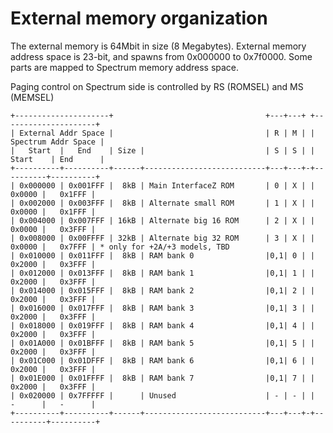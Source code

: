 # External memory organization

The external memory is 64Mbit in size (8 Megabytes). External memory address space is 23-bit, and spawns from
0x000000 to 0x7f0000. Some parts are mapped to Spectrum memory address space.

Paging control on Spectrum side is controlled by RS (ROMSEL) and MS (MEMSEL)
```
+---------------------+                                  +---+---+ +---------------------+
| External Addr Space |                                  | R | M | | Spectrum Addr Space |
|   Start  |   End    | Size |                           | S | S | | Start    | End      |
+----------+----------+------+---------------------------+---+---+-+----------+----------+
| 0x000000 | 0x001FFF |  8kB | Main InterfaceZ ROM       | 0 | X | |   0x0000 |   0x1FFF |
| 0x002000 | 0x003FFF |  8kB | Alternate small ROM       | 1 | X | |   0x0000 |   0x1FFF |
| 0x004000 | 0x007FFF | 16kB | Alternate big 16 ROM      | 2 | X | |   0x0000 |   0x3FFF |
| 0x008000 | 0x00FFFF | 32kB | Alternate big 32 ROM      | 3 | X | |   0x0000 |   0x7FFF | * only for +2A/+3 models, TBD
| 0x010000 | 0x011FFF |  8kB | RAM bank 0                |0,1| 0 | |   0x2000 |   0x3FFF |
| 0x012000 | 0x013FFF |  8kB | RAM bank 1                |0,1| 1 | |   0x2000 |   0x3FFF |
| 0x014000 | 0x015FFF |  8kB | RAM bank 2                |0,1| 2 | |   0x2000 |   0x3FFF |
| 0x016000 | 0x017FFF |  8kB | RAM bank 3                |0,1| 3 | |   0x2000 |   0x3FFF |
| 0x018000 | 0x019FFF |  8kB | RAM bank 4                |0,1| 4 | |   0x2000 |   0x3FFF |
| 0x01A000 | 0x01BFFF |  8kB | RAM bank 5                |0,1| 5 | |   0x2000 |   0x3FFF |
| 0x01C000 | 0x01DFFF |  8kB | RAM bank 6                |0,1| 6 | |   0x2000 |   0x3FFF |
| 0x01E000 | 0x01FFFF |  8kB | RAM bank 7                |0,1| 7 | |   0x2000 |   0x3FFF |
| 0x020000 | 0x7FFFFF |      | Unused                    | - | - | |   -      |   -      |
+----------+----------+------+---------------------------+---+---+-+----------+----------+
```
